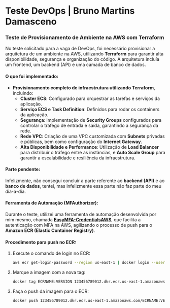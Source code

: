 # Teste DevOps | Bruno Martins Damasceno

### Teste de Provisionamento de Ambiente na AWS com Terraform

No teste solicitado para a vaga de DevOps, foi necessário provisionar a arquitetura de um ambiente na AWS, utilizando **Terraform** para garantir alta disponibilidade, segurança e organização do código. A arquitetura incluía um frontend, um backend (API) e uma camada de banco de dados.

#### O que foi implementado:

- **Provisionamento completo de infraestrutura utilizando Terraform**, incluindo:
  - **Cluster ECS**: Configurado para orquestrar as tarefas e serviços da aplicação.
  - **Serviço ECS e Task Definition**: Definidos para rodar os containers da aplicação.
  - **Segurança**: Implementação de **Security Groups** configurados para controlar o tráfego de entrada e saída, garantindo a segurança da rede.
  - **Rede VPC**: Criação de uma VPC customizada com **Subnets** privadas e públicas, bem como configuração do **Internet Gateway**.
  - **Alta Disponibilidade e Performance**: Utilização de **Load Balancer** para distribuir o tráfego entre as instâncias, e **Auto Scale Group** para garantir a escalabilidade e resiliência da infraestrutura.

#### Parte pendente:

Infelizmente, não consegui concluir a parte referente ao **backend (API)** e ao **banco de dados**, tentei, mas infelizmente essa parte não faz parte do meu dia-a-dia.

#### Ferramenta de Automação (MFAuthorizer):

Durante o teste, utilizei uma ferramenta de automação desenvolvida por mim mesmo, chamada **[EasyMFA-CredentialsAWS](https://github.com/brunomdmd/EasyMFA-CredentialsAWS)**, que facilita a autenticação com MFA na AWS, agilizando o processo de push para o **Amazon ECR (Elastic Container Registry)**.

#### Procedimento para push no ECR:

1. Execute o comando de login no ECR:
   ```bash
   aws ecr get-login-password --region us-east-1 | docker login --username AWS --password-stdin 123456789012.dkr.ecr.us-east-1.amazonaws.com

2. Marque a imagem com a nova tag:
   ```bash
   docker tag ECRNAME:VERSION 123456789012.dkr.ecr.us-east-1.amazonaws.com/ECRNAME:VERSION:VERSION

1. Faça o push da imagem para o ECR:
   ```bash
   docker push 123456789012.dkr.ecr.us-east-1.amazonaws.com/ECRNAME:VERSION:VERSION
